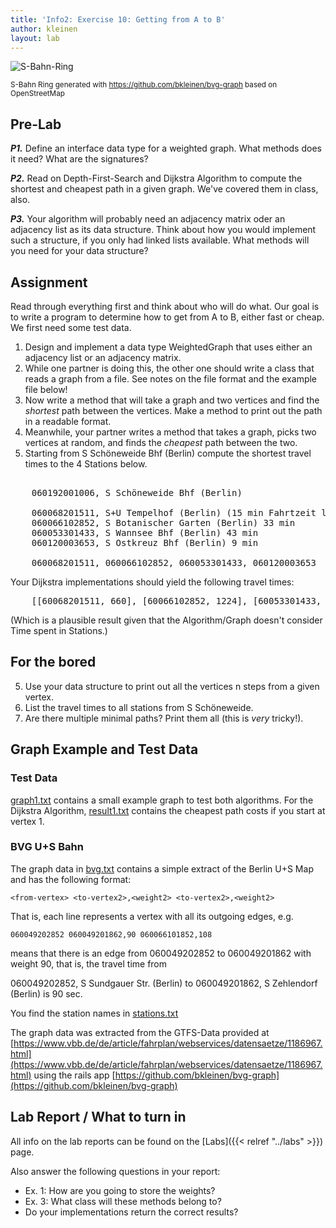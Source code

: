 ```yaml
---
title: 'Info2: Exercise 10: Getting from A to B'
author: kleinen
layout: lab
---
```


![S-Bahn-Ring](/images/s-bahn.jpg)

<small class = "float-right">S-Bahn Ring generated with https://github.com/bkleinen/bvg-graph based on OpenStreetMap</small>



## Pre-Lab

***P1.*** Define an interface data type for a weighted graph. What methods does it need? What are the signatures?

***P2.*** Read on Depth-First-Search and Dijkstra Algorithm to compute the shortest and cheapest path in a given graph. We've covered them in class, also.

***P3.*** Your algorithm will probably need an adjacency matrix oder an adjacency list as its data structure. Think about how you would implement such a structure, if you only had linked lists available. What methods will you need for your data structure?

## Assignment

Read through everything first and think about who will do what. Our goal is to write a program to determine how to get from A to B, either fast or cheap. We first need some test data.

1. Design and implement a data type WeightedGraph that uses either an adjacency list or an adjacency matrix.
2. While one partner is doing this, the other one should write a class that reads a graph from a file. See notes on the file format and the example file below!
3. Now write a method that will take a graph and two vertices and find the *shortest* path between the vertices. Make a method to print out the path in a readable format.
4. Meanwhile, your partner writes a method that takes a graph, picks two vertices at random, and finds the *cheapest* path between the two.
5. Starting from S Schöneweide Bhf (Berlin) compute the shortest travel times to the 4 Stations below.
<pre>

    060192001006, S Schöneweide Bhf (Berlin)

    060068201511, S+U Tempelhof (Berlin) (15 min Fahrtzeit laut BVG)
    060066102852, S Botanischer Garten (Berlin) 33 min
    060053301433, S Wannsee Bhf (Berlin) 43 min
    060120003653, S Ostkreuz Bhf (Berlin) 9 min

    060068201511, 060066102852, 060053301433, 060120003653
</pre>

Your Dijkstra implementations should yield the following travel times:
<pre>
    [[60068201511, 660], [60066102852, 1224], [60053301433, 1950], [60120003653, 504]]
</pre>

(Which is a plausible result given that the Algorithm/Graph doesn't consider Time spent in Stations.)

## For the bored
5. Use your data structure to print out all the vertices n steps from a given vertex.
6. List the travel times to all stations from S Schöneweide.
7. Are there multiple minimal paths? Print them all (this is *very* tricky!).

## Graph Example and Test Data
### Test Data
[graph1.txt](../lab-10-data/graph1.txt) contains a small example graph to test both algorithms. For the Dijkstra Algorithm, [result1.txt](../lab-10-data/result1.txt) contains the cheapest path costs if you start at vertex 1.

### BVG U+S Bahn

The graph data in [bvg.txt](../lab-10-data/bvg.txt) contains a simple extract of the Berlin U+S Map and has the following format:

    <from-vertex> <to-vertex2>,<weight2> <to-vertex2>,<weight2>

That is, each line represents a vertex with all its outgoing edges, e.g.

    060049202852 060049201862,90 060066101852,108

means that there is an edge from 060049202852 to 060049201862 with weight 90, that is, the travel time from

060049202852, S Sundgauer Str. (Berlin) to 060049201862, S Zehlendorf (Berlin) is 90 sec.

You find the station names in [stations.txt](../lab-10-data/stations.txt)

The graph data was extracted from the GTFS-Data provided at [https://www.vbb.de/de/article/fahrplan/webservices/datensaetze/1186967.html](https://www.vbb.de/de/article/fahrplan/webservices/datensaetze/1186967.html) using the rails app [https://github.com/bkleinen/bvg-graph](https://github.com/bkleinen/bvg-graph)

## Lab Report / What to turn in
All info on the lab reports can be found on the [Labs]({{< relref "../labs" >}}) page.

Also answer the following questions in your report:
* Ex. 1: How are you going to store the weights?
* Ex. 3: What class will these methods belong to?
* Do your implementations return the correct results?
